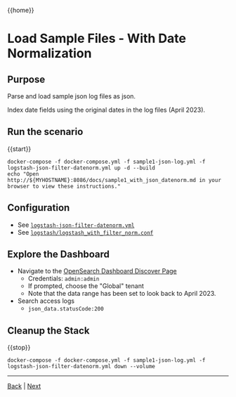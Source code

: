{{home}}
# Load Sample Files - With Date Normalization

## Purpose
Parse and load sample json log files as json.  

Index date fields using the original dates in the log files (April 2023).

## Run the scenario

{{start}}

```
docker-compose -f docker-compose.yml -f sample1-json-log.yml -f logstash-json-filter-datenorm.yml up -d --build
echo "Open http://${MYHOSTNAME}:8086/docs/sample1_with_json_datenorm.md in your browser to view these instructions."

```

## Configuration
- See [`logstash-json-filter-datenorm.yml`](../logstash-json-filter-datenorm.yml)
- See [`logstash/logstash_with_filter_norm.conf`](../logstash/logstash_with_filter_datenorm.conf)

## Explore the Dashboard

- Navigate to the [OpenSearch Dashboard Discover Page](http://{{MYHOSTNAME}}:8094/app/discover?security_tenant=global#/?_g=(filters:!(),refreshInterval:(pause:!t,value:0),time:(from:'2023-04-01T22:00:56.742Z',to:now))&_a=(columns:!(json_data.request,json_data.statusCode,tags),filters:!(),index:'ecs-*',interval:auto,query:(language:kuery,query:'json_data.statusCode:%20*'),sort:!()))
  - Credentials: `admin:admin`
  - If prompted, choose the "Global" tenant
  - Note that the data range has been set to look back to April 2023.
- Search access logs
  - `json_data.statusCode:200`

## Cleanup the Stack

{{stop}}

```
docker-compose -f docker-compose.yml -f sample1-json-log.yml -f logstash-json-filter-datenorm.yml down --volume
```

---
[Back](sample1_with_json.md) | [Next](alb.md)